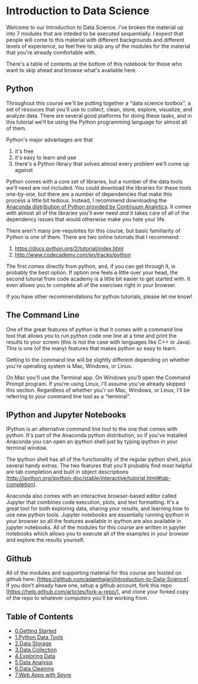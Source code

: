 Introduction to Data Science
====
Welcome to our Introduction to Data Science. I've broken the material up into 7 modules that are inteded to be executed sequentially. I expect that people will come to this material with different backgrounds and different levels of experience, so feel free to skip any of the modules for the material that you're already comfortable with.

There's a table of contents at the bottom of this notebook for those who want to skip ahead and browse what's available here.

Python
-----
Throughout this course we'll be putting together a "data science toolbox", a set of resouces that you'll use to collect, clean, store, explore, visualize, and analyze data. There are several good platforms for doing these tasks, and in this tutorial we'll be using the Python programming language for almost all of them.

Python's major advantages are that

1. it's free
2. it's easy to learn and use
3. there's a Python library that solves almost every problem we'll come up against

Python comes with a core set of libraries, but a number of the data tools we'll need are not included. You could download the libraries for these tools one-by-one, but there are a number of dependencies that make this process a little bit tedious. Instead, I recommend downloading the [Anaconda distribution of Python provided by Continuum Analytics](https://docs.continuum.io/anaconda/install). It comes with almost all of the libraries you'll ever need *and* it takes care of all of the dependency issues that would otherwise make you hate your life.

There aren't many pre-requisites for this course, but basic familiarity of Python is one of them. There are two online tutorials that I recommend:

1. https://docs.python.org/2/tutorial/index.html
2. http://www.codecademy.com/en/tracks/python

The first comes directly from python, and, if you can get through it, is probably the best option. If option one feels a little over your head, the second tutorial from code academy is a little bit easier to get started with. It even allows you to complete all of the exercises right in your browser.

If you have other recommendations for python tutorials, please let me know!

The Command Line
--
One of the great features of python is that it comes with a command line tool that allows you to run python code one line at a time and print the results to your screen (this is not the case with languages like C++ or Java). This is one (of the many) features that makes python so easy to learn.

Getting to the command line will be slightly different depending on whether you're operating system is Mac, Windows, or Linux.

On Mac you'll use the Terminal app. On Windows you'll open the Command Prompt program. If you're using Linux, I'll assume you've already skipped this section. Regardless of whether you'r on Mac, Windows, or Linux, I'll be referring to your command line tool as a "terminal".

IPython and Jupyter Notebooks
--
IPython is an alternative command line tool to the one that comes with python. It's part of the Anaconda python distribution, so if you've installed Anaconda you can open an ipython shell just by typing ipython in your terminal window.

The ipython shell has all of the functionality of the regular python shell, plus several handy extras. The two features that you'll probably find most helpful are tab completion and built in object descriptions [http://ipython.org/ipython-doc/stable/interactive/tutorial.html#tab-completion].

Anaconda also comes with an interactive browser-based editor called Jupyter that combines code execution, plots, and text formatting. It's a great tool for both exploring data, sharing your results, and learning how to use new python tools. Jupyter notebooks are essentially running ipython in your browser so all the features available in ipython are also available in jupyter notebooks. All of the modules for this course are written in jupyter notebooks which allows you to execute all of the examples in your browser and explore the results yourself.


Github
--
All of the modules and supporting material for this course are hosted on github here: [https://github.com/adamhajari/Introduction-to-Data-Science]. If you don't already have one, setup a github account, fork this repo [https://help.github.com/articles/fork-a-repo/], and clone your forked copy of the repo to whatever computers you'll be working from.

Table of Contents
---
- [0.Getting Started](https://github.com/adamhajari/Introduction-to-Data-Science/blob/master/0_Getting_Started.ipynb)
- [1.Python Data Tools](https://github.com/adamhajari/Introduction-to-Data-Science/blob/master/1_Python_Data_Tools.ipynb)
- [2.Data Storage](https://github.com/adamhajari/Introduction-to-Data-Science/blob/master/2_Storing_Data_Module.ipynb)
- [3.Data Collection](https://github.com/adamhajari/Introduction-to-Data-Science/blob/master/3_Data_Collection.ipynb)
- [4.Exploring Data](https://github.com/adamhajari/Introduction-to-Data-Science/blob/master/4_Exploring_Data.ipynb)
- [5.Data Analysis](https://github.com/adamhajari/Introduction-to-Data-Science/blob/master/5_Data_Analysis.ipynb)
- [6.Data Cleaning](https://github.com/adamhajari/Introduction-to-Data-Science/blob/master/6_Data_Cleaning.ipynb)
- [7.Web Apps with Spyre](https://github.com/adamhajari/Introduction-to-Data-Science/blob/master/7_Web_Apps.ipynb)
